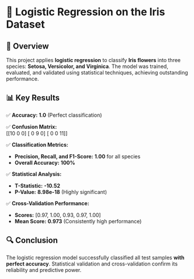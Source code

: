 # 🚀 Logistic Regression on the Iris Dataset  

## 📌 Overview  
This project applies **logistic regression** to classify **Iris flowers** into three species: **Setosa, Versicolor, and Virginica**. The model was trained, evaluated, and validated using statistical techniques, achieving outstanding performance.  

## 📊 Key Results  

✅ **Accuracy:** **1.0** (Perfect classification)  

✅ **Confusion Matrix:**  
[[10 0 0]
[ 0 9 0]
[ 0 0 11]]

✅ **Classification Metrics:**  
- **Precision, Recall, and F1-Score:** **1.00** for all species  
- **Overall Accuracy:** **100%**  

✅ **Statistical Analysis:**  
- **T-Statistic:** **-10.52**  
- **P-Value:** **8.98e-18** (Highly significant)  

✅ **Cross-Validation Performance:**  
- **Scores:** [0.97, 1.00, 0.93, 0.97, 1.00]  
- **Mean Score:** **0.973** (Consistently high performance)  

## 🔍 Conclusion  
The logistic regression model successfully classified all test samples **with perfect accuracy**. Statistical validation and cross-validation confirm its reliability and predictive power.  
